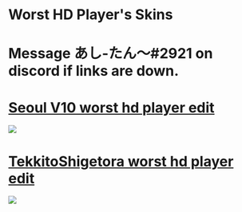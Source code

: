 # Worst HD Player's Skins
# Message あし-たん～#2921 on discord if links are down.



# [Seoul V10 worst hd player edit](https://drive.google.com/u/1/uc?id=1OYZkww64_UrBEoAN7TZnX8rEZlWC-mm1&export=download)
![](https://i.imgur.com/fhz11pG.png)

# [TekkitoShigetora worst hd player edit](https://drive.google.com/u/1/uc?id=15sTRZUZjmWxH3IN9v14qiJ1pI89RNDjn&export=download)
![](https://i.imgur.com/XTCDwyO.jpg)
